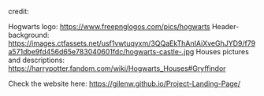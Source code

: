 credit: 

Hogwarts logo: https://www.freepnglogos.com/pics/hogwarts
Header-background: https://images.ctfassets.net/usf1vwtuqyxm/3QQaEkThAnIAiXveGhJYD9/f79a571dbe9fd456d65e783040601fdc/hogwarts-castle-.jpg
Houses pictures and descriptions: https://harrypotter.fandom.com/wiki/Hogwarts_Houses#Gryffindor
  
Check the website here: https://gilenw.github.io/Project-Landing-Page/
